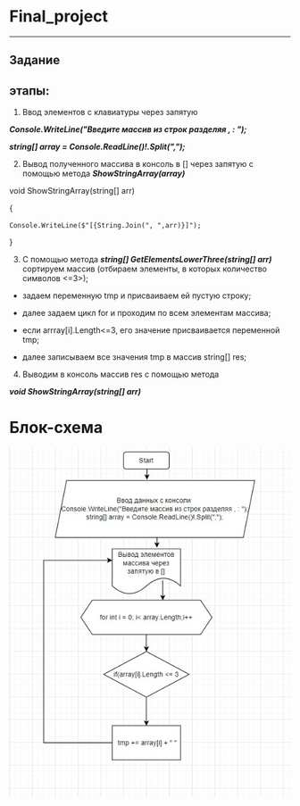 # Final_project
- - - 

## Задание
## этапы:
1. Ввод элементов с клавиатуры через запятую

***Console.WriteLine("Введите массив из строк разделяя , : ");***

***string[] array = Console.ReadLine()!.Split(",");***

2. Вывод полученного массива в консоль в [] через запятую с помощью метода ***ShowStringArray(array)***

void ShowStringArray(string[] arr)

{

    Console.WriteLine($"[{String.Join(", ",arr)}]");
}

3. С помощью метода ***string[] GetElementsLowerThree(string[] arr)*** сортируем массив (отбираем элементы, в которых количество символов <=3>);

* задаем переменную tmp и присваиваем ей пустую строку;

* далее задаем цикл for и проходим по всем элементам массива;

* если arrray[i].Length<=3, его значение присваивается переменной tmp;

* далее записываем все значения tmp в массив  string[] res;

4. Выводим в консоль  массив res с помощью метода 

***void ShowStringArray(string[] arr)***

# Блок-схема

<img title="блок-схема" alt="блок-схема" src="Image/блок-схема.jpg">

